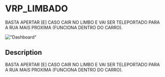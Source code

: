 # VRP_LIMBADO

BASTA APERTAR [E] CASO CAIR NO LIMBO E VAI SER TELEPORTADO PARA A RUA MAIS PROXIMA (FUNCIONA DENTRO DO CARRO).

!["Dashboard"](https://media.discordapp.net/attachments/816604994690088961/856865409105395712/20210622085631_1.jpg?width=1496&height=842 "Dashboard")



## Description
BASTA APERTAR [E] CASO CAIR NO LIMBO E VAI SER TELEPORTADO PARA A RUA MAIS PROXIMA (FUNCIONA DENTRO DO CARRO).
